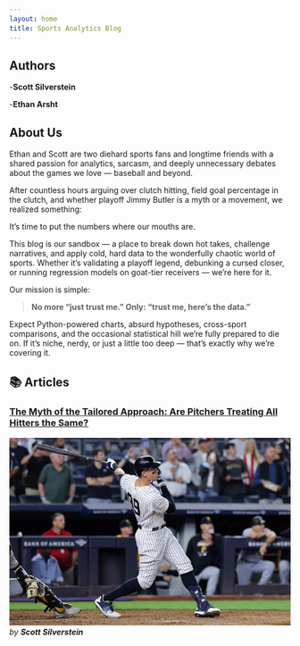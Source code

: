 ```yaml
---
layout: home
title: Sports Analytics Blog
---
```


## Authors 
-**Scott Silverstein** 

-**Ethan Arsht** 

## About Us

Ethan and Scott are two diehard sports fans and longtime friends with a shared passion for analytics, sarcasm, and deeply unnecessary debates about the games we love — baseball and beyond.

After countless hours arguing over clutch hitting, field goal percentage in the clutch, and whether playoff Jimmy Butler is a myth or a movement, we realized something:

It’s time to put the numbers where our mouths are.

This blog is our sandbox — a place to break down hot takes, challenge narratives, and apply cold, hard data to the wonderfully chaotic world of sports. Whether it’s validating a playoff legend, debunking a cursed closer, or running regression models on goat-tier receivers — we’re here for it.

Our mission is simple:

> **No more “just trust me.” Only: “trust me, here’s the data.”**

Expect Python-powered charts, absurd hypotheses, cross-sport comparisons, and the occasional statistical hill we’re fully prepared to die on. If it’s niche, nerdy, or just a little too deep — that’s exactly why we’re covering it.


## 📚 Articles

### [The Myth of the Tailored Approach: Are Pitchers Treating All Hitters the Same?](https://silvesco94.github.io/Myth-of-the-Tailored-Approach/)
![Image 1](assets/images/1.jpeg)
*by **Scott Silverstein***


